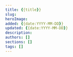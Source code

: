 ```yaml
---
title: {{title}}
slug:
heroImage:
added: {{date:YYYY-MM-DD}}
updated: {{date:YYYY-MM-DD}}
description:
authors: []
sections: []
tags: []
---
```

